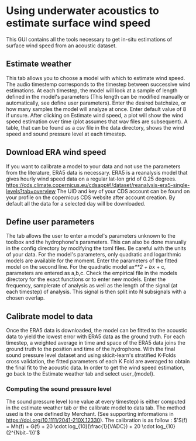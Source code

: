 # Using underwater acoustics to estimate surface wind speed

This GUI contains all the tools necessary to get in-situ estimations of surface wind speed from an acoustic dataset.

## Estimate weather

This tab allows you to choose a model with which to estimate wind speed. The audio timestemp corresponds to the timestep between successive wind estimations. 
At each timestep, the model will look at a sample of length defined in the model's parameters (This length can be modified manually or automatically, see define user parameters).
Enter the desired batchsize, or how many samples the model will analyze at once. Enter default value of 8 if unsure.
After clicking on Estimate wind speed, a plot will show the wind speed estimation over time (plot assumes that wav files are subsequent). 
A table, that can be found as a csv file in the data directory, shows the wind speed and sound pressure level at each timestep.

## Download ERA wind speed

If you want to calibrate a model to your data and not use the parameters from the literature, ERA5 data is necessary. 
ERA5 is a reanalysis model that gives hourly wind speed data on a regular lat-lon grid of 0.25 degrees. https://cds.climate.copernicus.eu/cdsapp#!/dataset/reanalysis-era5-single-levels?tab=overview
The UID and key of your CDS account can be found on your profile on the copernicus CDS website after account creation.
By default all the data for a selected day will be downloaded.

## Define user parameters

The tab allows the user to enter a model's parameters unknown to the toolbox and the hydrophone's parameters. 
This can also be done manually in the config directory by modifying the toml files. 
Be careful with the units of your data. 
For the model's parameters, only quadratic and logarithmic models are available for the moment.
Enter the parameters of the fitted model on the second line. For the quadratic model a*x**2 + b*x + c, parameters are entered as a,b,c. Check the empirical file in the models directory for the exact functions or to enter new models.
Enter the frequency, samplerate of analysis as well as the length of the signal (at each timestep) of analysis. This signal is then split into N subsignals with a chosen overlap.

## Calibrate model to data

Once the ERA5 data is downloaded, the model can be fitted to the acoustic data to yield the lowest error with ERA5 data as the ground truth. 
For each timestep, a weighted average in time and space of the ERA5 data joins the ground truth to the position and time of the hydrophone. 
With the final sound pressure level dataset and using skicit-learn's stratified K-Folds cross validation, the fitted parameters of each K Fold are averaged to obtain the final fit to the acoustic data.
In order to get the wind speed estimation, go back to the Estimate weather tab and select user_{model}.


### Computing the sound pressure level

The sound pressure level (one value at every timestep) is either computed in the estimate weather tab or the calibrate model to data tab. The method used is the one defined by Merchant. (See supporting informations in https://doi.org/10.1111/2041-210X.12330).
The calibration is as follow : $'S(f) = Mh(f) + G(f) + 20 \cdot log_{10}(\frac{1}{VADC}) + 20 \cdot log_{10}(2^{Nbit−1})'$




